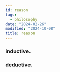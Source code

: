 ```yaml
---
id: reason
tags:
  - philosophy
date: "2024-02-26"
modified: "2024-10-08"
title: reason
---
```


### inductive.

### deductive.
